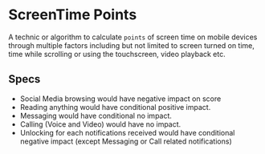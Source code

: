# ScreenTime Points

A technic or algorithm to calculate `points` of screen time on mobile devices through multiple factors including but not limited to screen turned on time, time while scrolling or using the touchscreen, video playback etc.

## Specs
* Social Media browsing would have negative impact on score
* Reading anything would have conditional positive impact.
* Messaging would have conditional no impact.
* Calling (Voice and Video) would have no impact.
* Unlocking for each notifications received would have conditional negative impact (except Messaging or Call related notifications)
